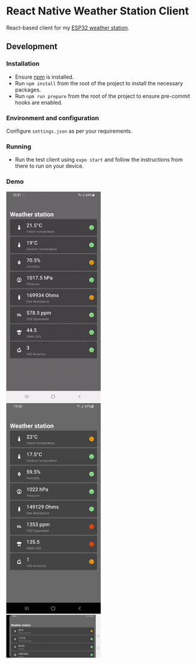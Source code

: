 # React Native Weather Station Client

React-based client for my [ESP32 weather station](https://github.com/dancs-dev/esp32-weather-station).

## Development

### Installation

- Ensure [npm](https://nodejs.org/en/) is installed.
- Run `npm install` from the root of the project to install the necessary packages.
- Run `npm run prepare` from the root of the project to ensure pre-commit hooks are enabled.

### Environment and configuration

Configure `settings.json` as per your requirements.

### Running

- Run the test client using `expo start` and follow the instructions from there to run on your device.

### Demo

<img src="demos/esp32-weather-station-app-demo-portrait.gif" alt="portrait" style="width:50%;"/>
<img src="demos/esp32-weather-station-app-demo.jpg" alt="portrait" style="width:50%;"/>
<img src="demos/esp32-weather-station-app-demo-landscape.gif" alt="landscape" style="width:50%;"/>
